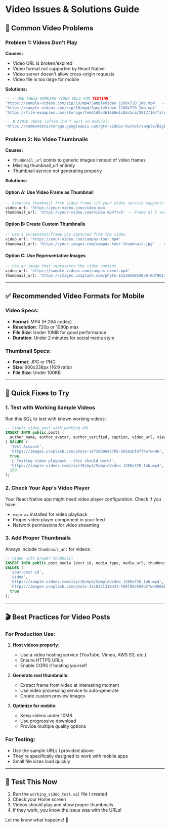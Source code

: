 # Video Issues & Solutions Guide

## 🚨 **Common Video Problems**

### **Problem 1: Videos Don't Play**
**Causes:**
- Video URL is broken/expired
- Video format not supported by React Native
- Video server doesn't allow cross-origin requests
- Video file is too large for mobile

**Solutions:**
```sql
-- ✅ USE THESE WORKING VIDEO URLS FOR TESTING:
'https://sample-videos.com/zip/10/mp4/SampleVideo_1280x720_1mb.mp4'  -- 1MB, 720p
'https://sample-videos.com/zip/10/mp4/SampleVideo_1280x720_2mb.mp4'  -- 2MB, 720p
'https://file-examples.com/storage/fe6d1d9b4b16b0e1c8dc5ca/2017/10/file_example_MP4_480_1_5MG.mp4'

-- ❌ AVOID THESE (often don't work on mobile):
'https://commondatastorage.googleapis.com/gtv-videos-bucket/sample/BigBuckBunny.mp4' -- Too large
```

### **Problem 2: No Video Thumbnails**
**Causes:**
- `thumbnail_url` points to generic images instead of video frames
- Missing thumbnail_url entirely
- Thumbnail service not generating properly

**Solutions:**

#### **Option A: Use Video Frame as Thumbnail**
```sql
-- Generate thumbnail from video frame (if your video service supports it)
video_url: 'https://your-video.com/video.mp4'
thumbnail_url: 'https://your-video.com/video.mp4?t=5' -- Frame at 5 seconds
```

#### **Option B: Create Custom Thumbnails**
```sql
-- Use a screenshot/frame you captured from the video
video_url: 'https://your-video.com/campus-tour.mp4'
thumbnail_url: 'https://your-images.com/campus-tour-thumbnail.jpg' -- Custom screenshot
```

#### **Option C: Use Representative Images**
```sql
-- Use an image that represents the video content
video_url: 'https://sample-videos.com/campus-event.mp4'
thumbnail_url: 'https://images.unsplash.com/photo-1523050854058-8df90110c9f1?w=600&h=338' -- Campus photo
```

---

## ✅ **Recommended Video Formats for Mobile**

### **Video Specs:**
- **Format**: MP4 (H.264 codec)
- **Resolution**: 720p or 1080p max
- **File Size**: Under 10MB for good performance
- **Duration**: Under 2 minutes for social media style

### **Thumbnail Specs:**
- **Format**: JPG or PNG
- **Size**: 600x338px (16:9 ratio)
- **File Size**: Under 100KB

---

## 🔧 **Quick Fixes to Try**

### **1. Test with Working Sample Videos**
Run this SQL to test with known working videos:

```sql
-- Simple video post with working URL
INSERT INTO public.posts (
  author_name, author_avatar, author_verified, caption, video_url, views_count
) VALUES (
  'Test Account', 
  'https://images.unsplash.com/photo-1472099645785-5658abf4ff4e?w=96', 
  true,
  '🧪 Testing video playback - this should work!',
  'https://sample-videos.com/zip/10/mp4/SampleVideo_1280x720_1mb.mp4',
  100
);
```

### **2. Check Your App's Video Player**
Your React Native app might need video player configuration. Check if you have:
- `expo-av` installed for video playback
- Proper video player component in your feed
- Network permissions for video streaming

### **3. Add Proper Thumbnails**
Always include `thumbnail_url` for videos:

```sql
-- Video with proper thumbnail
INSERT INTO public.post_media (post_id, media_type, media_url, thumbnail_url, is_primary)
VALUES (
  'your-post-id',
  'video',
  'https://sample-videos.com/zip/10/mp4/SampleVideo_1280x720_1mb.mp4',
  'https://images.unsplash.com/photo-1516321318423-f06f85e504b3?w=600&h=338&fit=crop', -- Relevant image
  true
);
```

---

## 🎬 **Best Practices for Video Posts**

### **For Production Use:**

1. **Host videos properly**:
   - Use a video hosting service (YouTube, Vimeo, AWS S3, etc.)
   - Ensure HTTPS URLs
   - Enable CORS if hosting yourself

2. **Generate real thumbnails**:
   - Extract frame from video at interesting moment
   - Use video processing service to auto-generate
   - Create custom preview images

3. **Optimize for mobile**:
   - Keep videos under 10MB
   - Use progressive download
   - Provide multiple quality options

### **For Testing:**
- Use the sample URLs I provided above
- They're specifically designed to work with mobile apps
- Small file sizes load quickly

---

## 🧪 **Test This Now**

1. Run the `working_video_test.sql` file I created
2. Check your Home screen
3. Videos should play and show proper thumbnails
4. If they work, you know the issue was with the URLs!

Let me know what happens! 🎯